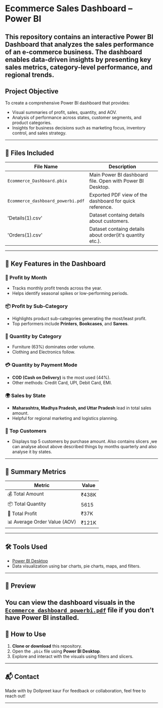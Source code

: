 #  Ecommerce Sales Dashboard – Power BI
This repository contains an interactive **Power BI Dashboard** that analyzes the sales performance of an e-commerce business. The dashboard enables data-driven insights by presenting key sales metrics, category-level performance, and regional trends.
---
##  Project Objective
To create a comprehensive Power BI dashboard that provides:
- Visual summaries of profit, sales, quantity, and AOV.
- Analysis of performance across states, customer segments, and product categories.
- Insights for business decisions such as marketing focus, inventory control, and sales strategy.
---
## 📁 Files Included

| File Name | Description |
|-----------|-------------|
| `Ecommerce_Dashboard.pbix` | Main Power BI dashboard file. Open with Power BI Desktop. |
| `Ecommerce_dashboard_powerbi.pdf` | Exported PDF view of the dashboard for quick reference. |
|'Details(1).csv'|Dataset containg details about customers.
|'Orders(1).csv'|Dataset containg details about order(it's quantity etc.).
---

## 📌 Key Features in the Dashboard
### 📅 Profit by Month
- Tracks monthly profit trends across the year.
- Helps identify seasonal spikes or low-performing periods.
### 📦 Profit by Sub-Category
- Highlights product sub-categories generating the most/least profit.
- Top performers include **Printers**, **Bookcases**, and **Sarees**.
### 🛒 Quantity by Category
- Furniture (63%) dominates order volume.
- Clothing and Electronics follow.
### 💳 Quantity by Payment Mode
- **COD (Cash on Delivery)** is the most used (44%).
- Other methods: Credit Card, UPI, Debit Card, EMI.
### 🌍 Sales by State
- **Maharashtra, Madhya Pradesh, and Uttar Pradesh** lead in total sales amount.
- Helpful for regional marketing and logistics planning.
### 👥 Top Customers
- Displays top 5 customers by purchase amount.
Also contains slicers ,we can analyse about above described things by months quarterly and also analyse it by states.
---

## 🧾 Summary Metrics

| Metric              | Value    |
|---------------------|----------|
| 💰 Total Amount      | ₹438K    |
| 📦 Total Quantity    | 5615     |
| 🧮 Total Profit       | ₹37K     |
| 📊 Average Order Value (AOV) | ₹121K |

---

## 🛠 Tools Used
- [Power BI Desktop](https://powerbi.microsoft.com/)
- Data visualization using bar charts, pie charts, maps, and filters.

---

## 👀 Preview

You can view the dashboard visuals in the [`Ecommerce_dashboard_powerbi.pdf`](./Ecommerce_dashboard_powerbi.pdf) file if you don’t have Power BI installed.
---

## 📌 How to Use

1. **Clone or download** this repository.
2. Open the `.pbix` file using **Power BI Desktop**.
3. Explore and interact with the visuals using filters and slicers.

---

## 📬 Contact

Made with  by Dollpreet kaur 
For feedback or collaboration, feel free to reach out!

---

